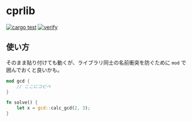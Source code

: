 # cprlib

[![cargo test](https://github.com/pizzacat83/cprlib/actions/workflows/cargo-test.yml/badge.svg)](https://github.com/pizzacat83/cprlib/actions/workflows/cargo-test.yml) [![verify](https://github.com/pizzacat83/cprlib/actions/workflows/oj-verify.yml/badge.svg)](https://github.com/pizzacat83/cprlib/actions/workflows/oj-verify.yml)
## 使い方
そのまま貼り付けても動くが、ライブラリ同士の名前衝突を防ぐために `mod` で囲んでおくと良いかも。

```rust
mod gcd {
    // ここにコピペ
}

fn solve() {
    let x = gcd::calc_gcd(2, 3);
}
```
